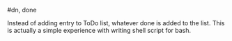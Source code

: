 #dn, done

Instead of adding entry to ToDo list, whatever done is added to the list. This is actually a simple experience with writing shell script for bash.
